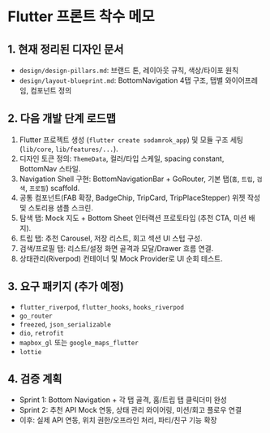 # Flutter 프론트 착수 메모

## 1. 현재 정리된 디자인 문서
- `design/design-pillars.md`: 브랜드 톤, 레이아웃 규칙, 색상/타이포 원칙
- `design/layout-blueprint.md`: BottomNavigation 4탭 구조, 탭별 와이어프레임, 컴포넌트 정의

## 2. 다음 개발 단계 로드맵
1. Flutter 프로젝트 생성 (`flutter create sodamrok_app`) 및 모듈 구조 세팅 (`lib/core`, `lib/features/...`).
2. 디자인 토큰 정의: `ThemeData`, 컬러/타입 스케일, spacing constant, BottomNav 스타일.
3. Navigation Shell 구현: BottomNavigationBar + GoRouter, 기본 탭(`홈`, `트립`, `검색`, `프로필`) scaffold.
4. 공통 컴포넌트(FAB 확장, BadgeChip, TripCard, TripPlaceStepper) 위젯 작성 및 스토리용 샘플 스크린.
5. 탐색 탭: Mock 지도 + Bottom Sheet 인터랙션 프로토타입 (추천 CTA, 미션 배지).
6. 트립 탭: 추천 Carousel, 저장 리스트, 회고 섹션 UI 스텁 구성.
7. 검색/프로필 탭: 리스트/설정 화면 골격과 모달/Drawer 흐름 연결.
8. 상태관리(Riverpod) 컨테이너 및 Mock Provider로 UI 순회 테스트.

## 3. 요구 패키지 (추가 예정)
- `flutter_riverpod`, `flutter_hooks`, `hooks_riverpod`
- `go_router`
- `freezed`, `json_serializable`
- `dio`, `retrofit`
- `mapbox_gl` 또는 `google_maps_flutter`
- `lottie`

## 4. 검증 계획
- Sprint 1: Bottom Navigation + 각 탭 골격, 홈/트립 탭 클릭더미 완성
- Sprint 2: 추천 API Mock 연동, 상태 관리 와이어링, 미션/회고 플로우 연결
- 이후: 실제 API 연동, 위치 권한/오프라인 처리, 파티/친구 기능 확장

